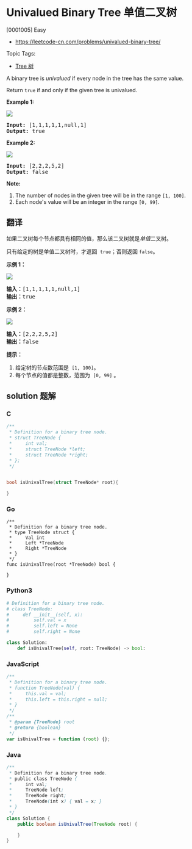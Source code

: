 # Univalued Binary Tree 单值二叉树

[0001005] Easy

- https://leetcode-cn.com/problems/univalued-binary-tree/

Topic Tags:

- [Tree 树](https://leetcode-cn.com/tag/tree/)

A binary tree is _univalued_ if every node in the tree has the same value.

Return `true` if and only if the given tree is univalued.

**Example 1:**

![](https://assets.leetcode.com/uploads/2018/12/28/unival_bst_1.png)

<pre><strong>Input: </strong><span id="example-input-1-1">[1,1,1,1,1,null,1]</span>
<strong>Output: </strong><span id="example-output-1">true</span>
</pre>

**Example 2:**

![](https://assets.leetcode.com/uploads/2018/12/28/unival_bst_2.png)

<pre><strong>Input: </strong><span id="example-input-2-1">[2,2,2,5,2]</span>
<strong>Output: </strong><span id="example-output-2">false</span>
</pre>

**Note:**

1.  The number of nodes in the given tree will be in the range `[1, 100]`.
2.  Each node's value will be an integer in the range `[0, 99]`.

## 翻译

如果二叉树每个节点都具有相同的值，那么该二叉树就是*单值*二叉树。

只有给定的树是单值二叉树时，才返回  `true`；否则返回 `false`。

**示例 1：**

![](https://assets.leetcode-cn.com/aliyun-lc-upload/uploads/2018/12/29/screen-shot-2018-12-25-at-50104-pm.png)

<pre><strong>输入：</strong>[1,1,1,1,1,null,1]
<strong>输出：</strong>true
</pre>

**示例 2：**

![](https://assets.leetcode-cn.com/aliyun-lc-upload/uploads/2018/12/29/screen-shot-2018-12-25-at-50050-pm.png)

<pre><strong>输入：</strong>[2,2,2,5,2]
<strong>输出：</strong>false
</pre>

**提示：**

1.  给定树的节点数范围是  `[1, 100]`。
2.  每个节点的值都是整数，范围为  `[0, 99]` 。

## solution 题解

### C

```c
/**
 * Definition for a binary tree node.
 * struct TreeNode {
 *     int val;
 *     struct TreeNode *left;
 *     struct TreeNode *right;
 * };
 */


bool isUnivalTree(struct TreeNode* root){

}


```

### Go

```golang
/**
 * Definition for a binary tree node.
 * type TreeNode struct {
 *     Val int
 *     Left *TreeNode
 *     Right *TreeNode
 * }
 */
func isUnivalTree(root *TreeNode) bool {

}
```

### Python3

```python
# Definition for a binary tree node.
# class TreeNode:
#     def __init__(self, x):
#         self.val = x
#         self.left = None
#         self.right = None

class Solution:
    def isUnivalTree(self, root: TreeNode) -> bool:

```

### JavaScript

```javascript
/**
 * Definition for a binary tree node.
 * function TreeNode(val) {
 *     this.val = val;
 *     this.left = this.right = null;
 * }
 */
/**
 * @param {TreeNode} root
 * @return {boolean}
 */
var isUnivalTree = function (root) {};
```

### Java

```java
/**
 * Definition for a binary tree node.
 * public class TreeNode {
 *     int val;
 *     TreeNode left;
 *     TreeNode right;
 *     TreeNode(int x) { val = x; }
 * }
 */
class Solution {
    public boolean isUnivalTree(TreeNode root) {

    }
}
```
